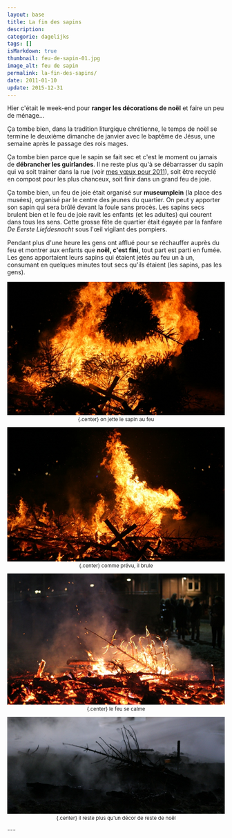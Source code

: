```yaml
---
layout: base
title: La fin des sapins
description: 
categorie: dagelijks
tags: []
isMarkdown: true
thumbnail: feu-de-sapin-01.jpg
image_alt: feu de sapin
permalink: la-fin-des-sapins/
date: 2011-01-10
update: 2015-12-31
---
```




Hier c'était le week-end pour **ranger les décorations de noël** et faire un peu de ménage...

Ça tombe bien, dans la tradition liturgique chrétienne, le temps de noël se termine le deuxième dimanche de janvier avec le baptême de Jésus, une semaine après le passage des rois mages.

Ça tombe bien parce que le sapin se fait sec et c'est le moment ou jamais de **débrancher les guirlandes**. Il ne reste plus qu'à se débarrasser du sapin qui va soit trainer dans la rue (voir [mes vœux pour 2011](/bonne-annee-2011)), soit être recyclé en compost pour les plus chanceux, soit finir dans un grand feu de joie.

Ça tombe bien, un feu de joie était organisé sur **museumplein** (la place des musées), organisé par le centre des jeunes du quartier. On peut y apporter son sapin qui sera brûlé devant la foule sans procès. Les sapins secs brulent bien et le feu de joie ravit les enfants (et les adultes) qui courent dans tous les sens. Cette grosse fête de quartier était égayée par la fanfare *De Eerste Liefdesnacht* sous l'œil vigilant des pompiers.

Pendant plus d'une heure les gens ont afflué pour se réchauffer auprès du feu et montrer aux enfants que **noël, c'est fini**, tout part est parti en fumée. Les gens apportaient leurs sapins qui étaient jetés au feu un à un, consumant en quelques minutes tout secs qu'ils étaient (les sapins, pas les gens).

<!-- HTML -->
<div style="text-align:center; font-size:smaller;">
<!-- / HTML -->

![feu de sapin](feu-de-sapin-01.jpg){.center}
on jette le sapin au feu

![feu de sapin](feu-de-sapin-02.jpg){.center}
comme prévu, il brule

![feu de sapin](feu-de-sapin-03.jpg){.center}
le feu se calme

![feu de sapin](feu-de-sapin-04.jpg){.center}
il reste plus qu'un décor de reste de noël

<!-- HTML -->
</div>
<!-- / HTML -->
---